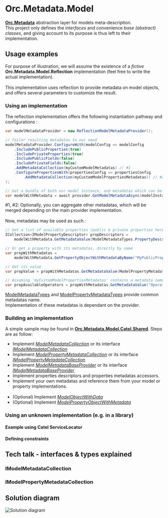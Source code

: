 # Orc.Metadata.Model
**[Orc.Metadata](https://github.com/WildGums/Orc.Metadata)** abstraction layer for models meta-description.<br />
This project only defines the *interfaces* and convenience *base (abstract) classes*, and giving account to its purpose is thus left to their implementation.

## Usage examples

For purpose of illustration, we will assume the existence of a *fictive* **Orc.Metadata.Model.Reflection** implementation (feel free to write the actual implementation).<br/><br/>
This implementation uses reflection to provide metadata on model objects, and offers several parameters to customize the result.

### Using an implementation

The reflection implementation offers the following instantiation pathway and configurations :<br/>
```C#
var modelMetadataProvider = new ReflectionModelMetadataProvider();

// Tailor resulting metadatas to our need
modelMetadataProvider.ConfigureWith(modelConfig => modelConfig
    .IncludePublicProperties(true)
    .IncludePrivateProperties(true)
    .IncludePublicFields(false)
    .IncludePrivateFields(false)
    .AddMetadataCollection(myCustomModelMetadatas) // #1
    .ConfigurePropertiesWith(propertiesConfig => propertiesConfig
        .AddMetadataCollection(myCustomModelPropertiesMetadatas)) // #2
);

// Get a bundle of both our model instance, and metadatas which can be applied to it.
var modelWithMetadata = await provider.GetModelMetadataAsync(modelInstance);
```

#1, #2: Optionally, you can aggregate other metadatas, which will be merged depending on the main provider implementation.<br/><br/>
Now, metadatas may be used as such :
```C#
// Get a list of available properties (public & private properties here)
ICollection<IModelPropertyDescriptor> propDescriptors =
    modelWithMetadata.GetMetadataValue(ModelMetadataTypes.PropertyDescriptors);

// Or get a property with its metadatas, directly by name
var propWithMetadatas =
    modelWithMetadata.GetPropertyObjectWithMetadataByName("MyPublicProperty");

// Get its value
var propValue = propWithMetadatas.GetMetadataValue(ModelPropertyMetadataTypes.Value);

// Assuming 'myCustomModelPropertiesMetadatas' contains a metadata named 'Operators'
var propAvailableOperators = propWithMetadatas.GetMetadataValue("Operators");
```

[ModelMetadataTypes](/blob/master/src/Orc.Metadata.Model/Orc.Metadata.Model.Shared/Models/Model/ModelMetadataTypes.cs) and [ModelPropertyMetadataTypes](/blob/master/src/Orc.Metadata.Model/Orc.Metadata.Model.Shared/Models/Properties/ModelPropertyMetadataTypes.cs) provide common metadatas name.<br />
Implementation of these metadatas is dependant on the provider.

### Building an implementation

A simple sample may be found in **[Orc.Metadata.Model.Catel.Shared](/blob/master/src/Orc.Metadata.Model.Tests/Orc.Metadata.Model.Catel.Shared/)**.
Steps are as follow:

* Implement *[ModelMetadataCollection](/blob/master/src/Orc.Metadata.Model/Orc.Metadata.Model.Shared/Models/Model/ModelMetadataCollection.cs)* or its interface *[IModelMetadataCollection](/blob/master/src/Orc.Metadata.Model/Orc.Metadata.Model.Shared/Models/Interfaces/IModelMetadataCollection.cs)*
* Implement *[ModelPropertyMetadataCollection](/blob/master/src/Orc.Metadata.Model/Orc.Metadata.Model.Shared/Models/Properties/ModelPropertyMetadataCollection.cs)* or its interface *[IModelPropertyMetadataCollection](/blob/master/src/Orc.Metadata.Model/Orc.Metadata.Model.Shared/Models/Interfaces/IModelPropertyMetadataCollection.cs)*
* Implement *[ModelMetadataBaseProvider](/blob/master/src/Orc.Metadata.Model/Orc.Metadata.Model.Shared/Providers/ModelMetadataBaseProvider.cs)* or its interface *[IModelMetadataBaseProvider](/blob/master/src/Orc.Metadata.Model/Orc.Metadata.Model.Shared/Providers/Interfaces/IModelMetadataBaseProvider.cs)*
* Implement properties descriptors and properties metadatas accessors.
* Implement your own metadatas and reference them from your model or property implementations.
<br/><br/> 
* (Optional) Implement *[ModelObjectWithData](/blob/master/src/Orc.Metadata.Model/Orc.Metadata.Model.Shared/Models/Model/ModelObjectWithData.cs)*
* (Optional) Implement *[ModelPropertyObjectWithMetadata](/blob/master/src/Orc.Metadata.Model/Orc.Metadata.Model.Shared/Models/Properties/ModelPropertyObjectWithMetadata.cs)*

### Using an unknown implementation (e.g. in a library)

#### Example using Catel ServiceLocator

#### Defining constraints


## Tech talk - interfaces & types explained

### IModelMetadataCollection

### IModelPropertyMetadataCollection

## Solution diagram

![Solution diagram](https://i.imgur.com/i9xgZ9l.png)
